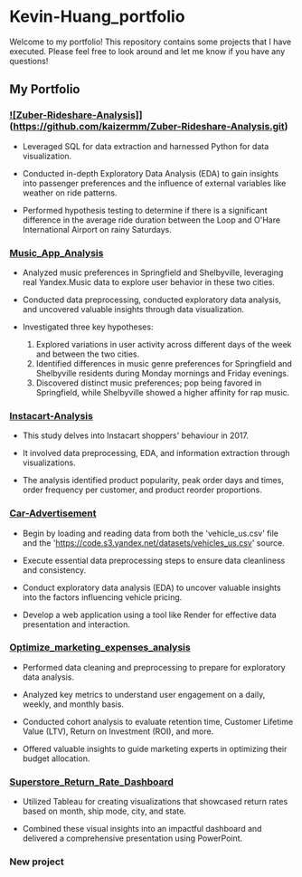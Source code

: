 # Kevin-Huang_portfolio
Welcome to my portfolio! This repository contains some projects that I have executed. Please feel free to look around and let me know if you have any questions!

## My Portfolio
### [![Zuber-Rideshare-Analysis]](https://github.com/kaizermm/Kevin-Huang_portfolio/blob/main/images/Rideshare.jpg?raw=true)](https://github.com/kaizermm/Zuber-Rideshare-Analysis.git)

* Leveraged SQL for data extraction and harnessed Python for data visualization.

* Conducted in-depth Exploratory Data Analysis (EDA) to gain insights into passenger preferences and the influence of external variables like weather on ride patterns.

* Performed hypothesis testing to determine if there is a significant difference in the average ride duration between the Loop and O'Hare International Airport on rainy Saturdays.

### [Music_App_Analysis](https://github.com/kaizermm/Music_App_Analysis.git)
* Analyzed music preferences in Springfield and Shelbyville, leveraging real Yandex.Music data to explore user behavior in these two cities.

* Conducted data preprocessing, conducted exploratory data analysis, and uncovered valuable insights through data visualization.

* Investigated three key hypotheses:
  1. Explored variations in user activity across different days of the week and between the two cities.
  2. Identified differences in music genre preferences for Springfield and Shelbyville residents during Monday mornings and Friday evenings.
  3. Discovered distinct music preferences; pop being favored in Springfield, while Shelbyville showed a higher affinity for rap music.

### [Instacart-Analysis](https://github.com/kaizermm/Instacart-Analysis.git)

* This study delves into Instacart shoppers' behaviour in 2017.

* It involved data preprocessing, EDA, and information extraction through visualizations.

* The analysis identified product popularity, peak order days and times, order frequency per customer, and product reorder proportions.

### [Car-Advertisement](https://github.com/kaizermm/Car-Advertisement.git)

* Begin by loading and reading data from both the 'vehicle_us.csv' file and the 'https://code.s3.yandex.net/datasets/vehicles_us.csv' source.

* Execute essential data preprocessing steps to ensure data cleanliness and consistency.

* Conduct exploratory data analysis (EDA) to uncover valuable insights into the factors influencing vehicle pricing.

* Develop a web application using a tool like Render for effective data presentation and interaction.

### [Optimize_marketing_expenses_analysis](https://github.com/kaizermm/Optimize_marketing_expenses_analysis.git)

* Performed data cleaning and preprocessing to prepare for exploratory data analysis.

* Analyzed key metrics to understand user engagement on a daily, weekly, and monthly basis.

* Conducted cohort analysis to evaluate retention time, Customer Lifetime Value (LTV), Return on Investment (ROI), and more.

* Offered valuable insights to guide marketing experts in optimizing their budget allocation.

###  [Superstore_Return_Rate_Dashboard](https://github.com/kaizermm/Superstore_Return_Rate_Dashboard.git)

* Utilized Tableau for creating visualizations that showcased return rates based on month, ship mode, city, and state.

* Combined these visual insights into an impactful dashboard and delivered a comprehensive presentation using PowerPoint.

### New project


